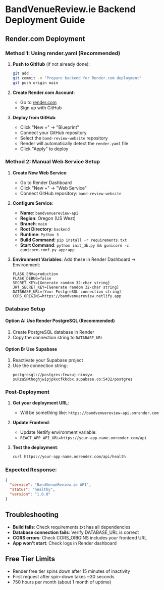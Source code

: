 # BandVenueReview.ie Backend Deployment Guide

## Render.com Deployment

### Method 1: Using render.yaml (Recommended)

1. **Push to GitHub** (if not already done):
   ```bash
   git add .
   git commit -m "Prepare backend for Render.com deployment"
   git push origin main
   ```

2. **Create Render.com Account**:
   - Go to [render.com](https://render.com)
   - Sign up with GitHub

3. **Deploy from GitHub**:
   - Click "New +" → "Blueprint"
   - Connect your GitHub repository
   - Select the `band-review-website` repository
   - Render will automatically detect the `render.yaml` file
   - Click "Apply" to deploy

### Method 2: Manual Web Service Setup

1. **Create New Web Service**:
   - Go to Render Dashboard
   - Click "New +" → "Web Service"
   - Connect GitHub repository: `band-review-website`

2. **Configure Service**:
   - **Name**: `bandvenuereview-api`
   - **Region**: Oregon (US West)
   - **Branch**: `main`
   - **Root Directory**: `backend`
   - **Runtime**: `Python 3`
   - **Build Command**: `pip install -r requirements.txt`
   - **Start Command**: `python init_db.py && gunicorn -c gunicorn.conf.py app:app`

3. **Environment Variables**:
   Add these in Render Dashboard → Environment:
   ```
   FLASK_ENV=production
   FLASK_DEBUG=false
   SECRET_KEY=[Generate random 32-char string]
   JWT_SECRET_KEY=[Generate random 32-char string]
   DATABASE_URL=[Your PostgreSQL connection string]
   CORS_ORIGINS=https://bandvenuereview.netlify.app
   ```

### Database Setup

#### Option A: Use Render PostgreSQL (Recommended)
1. Create PostgreSQL database in Render
2. Copy the connection string to `DATABASE_URL`

#### Option B: Use Supabase
1. Reactivate your Supabase project
2. Use the connection string:
   ```
   postgresql://postgres:fewzuj-ninsyw-suRza5@thoghjwipjpkxcfkkcbx.supabase.co:5432/postgres
   ```

### Post-Deployment

1. **Get your deployment URL**: 
   - Will be something like: `https://bandvenuereview-api.onrender.com`

2. **Update Frontend**:
   - Update Netlify environment variable:
   - `REACT_APP_API_URL=https://your-app-name.onrender.com/api`

3. **Test the deployment**:
   ```bash
   curl https://your-app-name.onrender.com/api/health
   ```

### Expected Response:
```json
{
  "service": "BandVenueReview.ie API",
  "status": "healthy", 
  "version": "1.0.0"
}
```

## Troubleshooting

- **Build fails**: Check requirements.txt has all dependencies
- **Database connection fails**: Verify DATABASE_URL is correct
- **CORS errors**: Check CORS_ORIGINS includes your frontend URL
- **App won't start**: Check logs in Render dashboard

## Free Tier Limits

- Render free tier spins down after 15 minutes of inactivity
- First request after spin-down takes ~30 seconds
- 750 hours per month (about 1 month of uptime)
